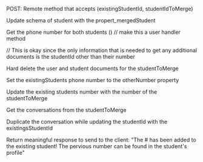 POST: Remote method that accepts (existingStudentId, studentIdToMerge)


Update schema of student with the propert_mergedStudent


Get the phone number for both students () // make this a user handler method


// This is okay since the only information that is needed to get any additional documents is the studentId other than their number


Hard delete the user and student documents for the studentToMerge


Set the existingStudents phone number to the otherNumber property


Update the existing students number with the number of the studentToMerge


Get the conversations from the studentToMerge


Duplicate the conversation while updating the studentId with the existingsStudentId


Return meaningful response to send to the client: "The # has been added to the existing student! The pervious number can be found in the student's profile"